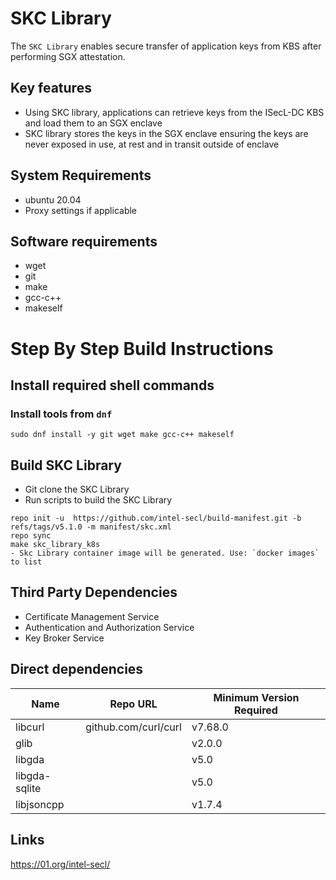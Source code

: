 # SKC Library

The `SKC Library` enables secure transfer of application keys from KBS after performing SGX attestation. 

## Key features

- Using SKC library, applications can retrieve keys from the ISecL-DC KBS and load them to an SGX enclave
- SKC library stores the keys in the SGX enclave ensuring the keys are never exposed in use, at rest and in transit outside of enclave

## System Requirements

- ubuntu 20.04
- Proxy settings if applicable

## Software requirements

- wget
- git
- make
- gcc-c++
- makeself

# Step By Step Build Instructions

## Install required shell commands

### Install tools from `dnf`

```{.shell}
sudo dnf install -y git wget make gcc-c++ makeself
```

## Build SKC Library

- Git clone the SKC Library
- Run scripts to build the SKC Library

```shell
repo init -u  https://github.com/intel-secl/build-manifest.git -b refs/tags/v5.1.0 -m manifest/skc.xml
repo sync
make skc_library_k8s 
- Skc Library container image will be generated. Use: `docker images` to list 
```

## Third Party Dependencies

- Certificate Management Service
- Authentication and Authorization Service
- Key Broker Service

## Direct dependencies

Name          | Repo URL                                                                          | Minimum Version Required
------------- | --------------------------------------------------------------------------------- | ------------------------
libcurl       | github.com/curl/curl                                                              | v7.68.0
glib          |                                                                                   | v2.0.0
libgda        |                                                                                   | v5.0
libgda-sqlite |                                                                                   | v5.0
libjsoncpp    |                                                                                   | v1.7.4     

## Links

<https://01.org/intel-secl/>
